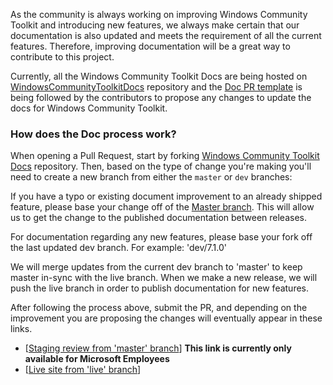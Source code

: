As the community is always working on improving Windows Community Toolkit and introducing new features, we always make certain that our documentation is also updated and meets the requirement of all the current features. Therefore, improving documentation will be a great way to contribute to this project.
 
Currently, all the Windows Community Toolkit Docs are being hosted on [WindowsCommunityToolkitDocs](https://github.com/MicrosoftDocs/WindowsCommunityToolkitDocs) repository and the [Doc PR template](https://github.com/MicrosoftDocs/WindowsCommunityToolkitDocs/blob/master/.github/PULL_REQUEST_TEMPLATE.md) is being followed by the contributors to propose any changes to update the docs for Windows Community Toolkit. 

### How does the Doc process work? 

When opening a Pull Request, start by forking [Windows Community Toolkit Docs](https://github.com/MicrosoftDocs/WindowsCommunityToolkitDocs) repository. Then, based on the type of change you're making you'll need to create a new branch from either the `master` or `dev` branches:

If you have a typo or existing document improvement to an already shipped feature, please base your change off of the [Master branch](https://github.com/MicrosoftDocs/WindowsCommunityToolkitDocs/tree/master). This will allow us to get the change to the published documentation between releases.

For documentation regarding any new features, please base your fork off the last updated dev branch. For example: 'dev/7.1.0'

We will merge updates from the current dev branch to 'master' to keep master in-sync with the live branch. When we make a new release, we will push the live branch in order to publish documentation for new features.

After following the process above, submit the PR, and depending on the improvement you are proposing the changes will eventually appear in these links.

- [[Staging review from 'master' branch](https://review.docs.microsoft.com/en-us/windows/communitytoolkit/?branch=master)] **This link is currently only available for Microsoft Employees**
- [[Live site from 'live' branch](https://docs.microsoft.com/en-us/windows/communitytoolkit/)]
